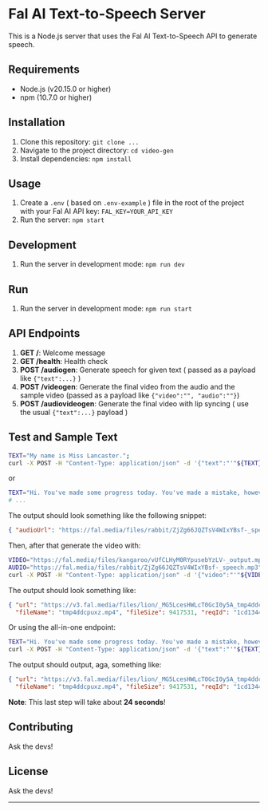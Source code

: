 # Fal AI Text-to-Speech Server

This is a Node.js server that uses the Fal AI Text-to-Speech API to generate speech.

## Requirements

* Node.js (v20.15.0 or higher)
* npm (10.7.0 or higher)

## Installation

1. Clone this repository: `git clone ...`
2. Navigate to the project directory: `cd video-gen`
3. Install dependencies: `npm install`

## Usage

1. Create a `.env` ( based on `.env-example` ) file in the root of the project with your Fal AI API key: `FAL_KEY=YOUR_API_KEY`
2. Run the server: `npm start`

## Development

1. Run the server in development mode: `npm run dev`

## Run

1. Run the server in development mode: `npm run start`

## API Endpoints

1. **GET /**: Welcome message
2. **GET /health**: Health check
3. **POST /audiogen**: Generate speech for given text ( passed as a payload like `{"text":...}` )
4. **POST /videogen**: Generate the final video from the audio and the sample video (passed as a payload like `{"video":"", "audio":""}`)
4. **POST /audiovideogen**: Generate the final video with lip syncing ( use the usual `{"text":...}` payload )

## Test and Sample Text

```sh
TEXT="My name is Miss Lancaster.";
curl -X POST -H "Content-Type: application/json" -d '{"text":"'"${TEXT}"'"}' localhost:3000/audiogen
```

or

```sh
TEXT="Hi. You've made some progress today. You've made a mistake, however. You said: I saw an dog in the park. That's not correct, you should have said: I saw a dog in the park. Remember, always use A. when the word starts with a consonant."
# ...
```

The output should look something like the following snippet:

```json
{ "audioUrl": "https://fal.media/files/rabbit/ZjZg66JQZTsV4WIxYBsf-_speech.mp3", "durationMs": 936, "id": ".." }
```

Then, after that generate the video with:

```sh
VIDEO="https://fal.media/files/kangaroo/vUfCLHyM0RYpusebYzLV-_output.mp4";
AUDIO="https://fal.media/files/rabbit/ZjZg66JQZTsV4WIxYBsf-_speech.mp3";
curl -X POST -H "Content-Type: application/json" -d '{"video":"'"${VIDEO}"'","audio":"'"${AUDIO}"'"}' localhost:3000/videogen
```

The output should look something like:

```json
{ "url": "https://v3.fal.media/files/lion/_MG5LcesHWLcT0GcI0y5A_tmp4ddcpuxz.mp4",
  "fileName": "tmp4ddcpuxz.mp4", "fileSize": 9417531, "reqId": "1cd13442-7483-4c56-baaa-ac0a4803e6e3" }
```

Or using the all-in-one endpoint:

```sh
TEXT="Hi. You've made some progress today. You've made a mistake, however. You said: I saw an dog in the park. That's not correct, you should have said: I saw a dog in the park. Remember, always use A. when the word starts with a consonant."
curl -X POST -H "Content-Type: application/json" -d '{"text":"'"${TEXT}"'"}' localhost:3000/audiovideogen
```

The output should output, aga, something like:

```json
{ "url": "https://v3.fal.media/files/lion/_MG5LcesHWLcT0GcI0y5A_tmp4ddcpuxz.mp4",
  "fileName": "tmp4ddcpuxz.mp4", "fileSize": 9417531, "reqId": "1cd13442-7483-4c56-baaa-ac0a4803e6e3" }
```

**Note**: This last step will take about **24 seconds**!

## Contributing

Ask the devs!

## License

Ask the devs!

---
